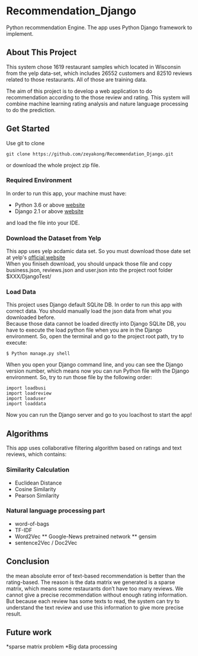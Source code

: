 # Recommendation_Django
Python recommendation Engine. The app uses Python Django framework to implement. 

## About This Project
This system chose 1619 restaurant samples which located in Wisconsin from the yelp data-set, which includes 26552 customers and 82510 reviews related to those restaurants. All of those are training data. 

The aim of this project is to develop a web application to do recommendation according to the those review and rating. This system will combine machine learning rating analysis and nature language processing to do the prediction.

## Get Started
Use git to clone 
```
git clone https://github.com/zeyakong/Recommendation_Django.git
```
or download the whole project zip file.  

### Required Environment
In order to run this app, your machine must have:  
* Python 3.6 or above [website](https://www.python.org/)
* Django 2.1 or above [website](https://www.djangoproject.com/)

and load the file into your IDE.

### Download the Dataset from Yelp
This app uses yelp acdamic data set. So you must download those date set at yelp's [official website](https://www.yelp.com/dataset)    
When you finiseh download, you should unpack those file and copy business.json, reviews.json and user.json into the project root folder $XXX/DjangoTest/  
### Load Data
This project uses Django default SQLite DB. In order to run this app with correct data. You should manually load the json data from what you downloaded before.  
Because those data cannot be loaded directly into Django SQLite DB, you have to execute the load python file when you are in the Django environment.
So, open the terminal and go to the project root path, try to execute:
```
$ Python manage.py shell
```
When you open your Django command line, and you can see the Django version number, which means now you can run Python file with the Django environment. So, try to run those file by the following order:
```
import loadbusi
import loadreview
import loaduser
import loaddata
```
Now you can run the Django server and go to you loaclhost to start the app!
## Algorithms
This app uses collaborative filtering algorithm based on ratings and text reviews, which contains:  
### Similarity Calculation
* Euclidean Distance
* Cosine Similarity
* Pearson Similarity
### Natural language processing part
* word-of-bags
* TF-IDF
* Word2Vec
** Google-News pretrained network
** gensim
* sentence2Vec / Doc2Vec

## Conclusion
the mean absolute error of text-based recommendation is better than the rating-based. The reason is the data matrix we generated is a sparse matrix, which means some restaurants don’t have too many reviews. We cannot give a precise recommendation without enough rating information. But because each review has some texts to read, the system can try to understand the text review and use this information to give more precise result. 
## Future work
*sparse matrix problem
*Big data processing



